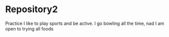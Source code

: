 # Repository2
Practice
I like to play sports and be active. I go bowling all the time, nad I am open to trying all foods
